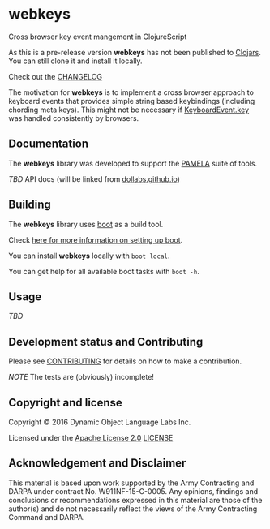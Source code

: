# webkeys

Cross browser key event mangement in ClojureScript

As this is a pre-release version **webkeys** has not been
published to [Clojars](https://clojars.org/). You can still clone it and install
it locally.

Check out the [CHANGELOG](CHANGELOG.md)

The motivation for **webkeys** is to implement a cross browser
approach to keyboard events that provides simple string based
keybindings (including chording meta keys). This might not be
necessary if [KeyboardEvent.key](https://developer.mozilla.org/en-US/docs/Web/API/KeyboardEvent/key) was handled consistently by browsers.

## Documentation

The **webkeys** library was developed to support the [PAMELA](https://github.com/dollabs/pamela) suite of tools.

*TBD* API docs (will be linked from [dollabs.github.io](http://dollabs.github.io/))

## Building

The **webkeys** library uses [boot](http://boot-clj.com/) as a build tool.

Check [here for more information on setting up boot](https://github.com/dollabs/plan-schema#building).

You can install **webkeys** locally with `boot local`.

You can get help for all available boot tasks with `boot -h`.

## Usage

*TBD*


## Development status and Contributing

Please see [CONTRIBUTING](CONTRIBUTING.md) for details on
how to make a contribution.

*NOTE* The tests are (obviously) incomplete!

## Copyright and license

Copyright © 2016 Dynamic Object Language Labs Inc.

Licensed under the [Apache License 2.0](http://opensource.org/licenses/Apache-2.0) [LICENSE](LICENSE)

## Acknowledgement and Disclaimer

This material is based upon work supported by the Army Contracting and
DARPA under contract No. W911NF-15-C-0005.  Any opinions, findings and
conclusions or recommendations expressed in this material are those of
the author(s) and do not necessarily reflect the views of the Army
Contracting Command and DARPA.

